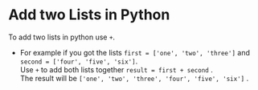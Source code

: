 # Add two Lists in Python

To add two lists in python use `+`.

* For example if you got the lists `first = ['one', 'two', 'three']` and `second = ['four', 'five', 'six']`.  
Use `+` to add both lists together `result = first + second` .  
The result will be `['one', 'two', 'three', 'four', 'five', 'six']` .